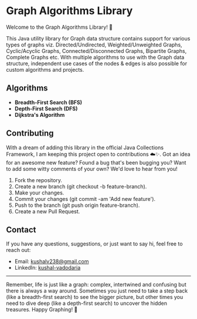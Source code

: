 # Graph Algorithms Library

Welcome to the Graph Algorithms Library! 🎉

This Java utility library for Graph data structure contains support for various types of graphs viz. Directed/Undirected, Weighted/Unweighted Graphs, Cyclic/Acyclic Graphs, Connected/Disconnected Graphs, Bipartite Graphs, Complete Graphs etc. With multiple algorithms to use with the Graph data structure, independent use cases of the nodes & edges is also possible for custom algorithms and projects.

## Algorithms

- **Breadth-First Search (BFS)**
- **Depth-First Search (DFS)**
- **Dijkstra's Algorithm**

## Contributing

With a dream of adding this library in the official Java Collections Framework, I am keeping this project open to contributions ☁️✨. Got an idea for an awesome new feature? Found a bug that's been bugging you? Want to add some witty comments of your own? We'd love to hear from you!

1. Fork the repository.
2. Create a new branch (git checkout -b feature-branch).
3. Make your changes.
4. Commit your changes (git commit -am 'Add new feature').
5. Push to the branch (git push origin feature-branch).
6. Create a new Pull Request.

## Contact
If you have any questions, suggestions, or just want to say hi, feel free to reach out:

- Email: kushalv238@gmail.com
- LinkedIn: [kushal-vadodaria](https://www.linkedin.com/in/kushal-vadodaria/)

***

Remember, life is just like a graph: complex, intertwined and confusing but there is always a way around. Sometimes you just need to take a step back (like a breadth-first search) to see the bigger picture, but other times you need to dive deep (like a depth-first search) to uncover the hidden treasures. Happy Graphing! 🚀 